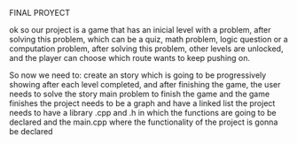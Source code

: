 FINAL PROYECT

ok so our project is a game that has an inicial level with a problem, after solving this problem, which can be a quiz, math problem, logic question or a computation problem, after solving this problem, other levels are unlocked, and the player can choose which route wants to keep pushing on.

So now we need to:
create an story which is going to be progressively showing after each level completed, and after finishing the game, the user needs to solve the story main problem to finish the game and the game finishes
the project needs to be a graph and have a linked list
the project needs to have a library .cpp and .h in which the functions are going to be declared and the main.cpp where the functionality of the project is gonna be declared
